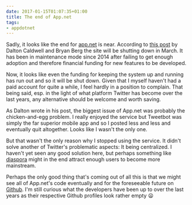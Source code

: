 ```yaml
---
date: 2017-01-15T01:07:35+01:00
title: The end of App.net
tags:
- appdotnet
---
```


Sadly, it looks like the end for [app.net][] is near. According to [this post][]
by Dalton Caldwell and Bryan Berg the site will be shutting down in March. It
has been in maintenance mode since 2014 after failing to get enough adoption and
therefore financial funding for new features to be developed.

Now, it looks like even the funding for keeping the system up and running has
run out and so it will be shut down. Given that I myself haven't had a paid
account for quite a while, I feel hardly in a position to complain. That being
said, esp. in the light of what platform Twitter has become over the last years,
any alternative should be welcome and worth saving.

As Dalton wrote in his post, the biggest issue of App.net was probably the
chicken-and-egg problem. I really enjoyed the service but Tweetbot was simply
the far superior mobile app and so I posted less and less and eventually quit
altogether. Looks like I wasn't the only one.

But that wasn't the only reason why I stopped using the service. It didn't solve
another of Twitter's problematic aspects: It being centralized. I haven't yet
seen any good solution here, but perhaps something like [diaspora][] might in
the end attract enough users to become more mainstream.

Perhaps the only good thing that's coming out of all this is that we might see
all of App.net's code eventually and for the foreseeable future
on [Github][]. I'm still curious what the developers have been up to over the
last years as their respective Github profiles look rather empty 😦

[app.net]: https://app.net
[this post]: http://blog.app.net/2017/01/12/app-net-is-shutting-down/
[github]: https://github.com/appdotnet
[diaspora]: https://joindiaspora.com/
